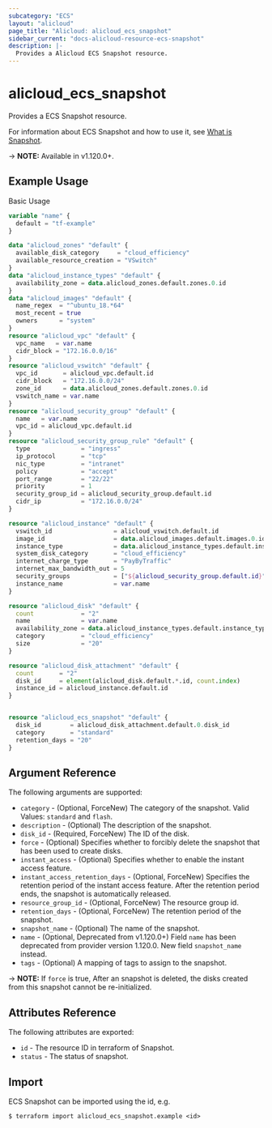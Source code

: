 ```yaml
---
subcategory: "ECS"
layout: "alicloud"
page_title: "Alicloud: alicloud_ecs_snapshot"
sidebar_current: "docs-alicloud-resource-ecs-snapshot"
description: |-
  Provides a Alicloud ECS Snapshot resource.
---
```


# alicloud\_ecs\_snapshot

Provides a ECS Snapshot resource.

For information about ECS Snapshot and how to use it, see [What is Snapshot](https://www.alibabacloud.com/help/en/doc-detail/25524.htm).

-> **NOTE:** Available in v1.120.0+.

## Example Usage

Basic Usage

```terraform
variable "name" {
  default = "tf-example"
}

data "alicloud_zones" "default" {
  available_disk_category     = "cloud_efficiency"
  available_resource_creation = "VSwitch"
}
data "alicloud_instance_types" "default" {
  availability_zone = data.alicloud_zones.default.zones.0.id
}
data "alicloud_images" "default" {
  name_regex  = "^ubuntu_18.*64"
  most_recent = true
  owners      = "system"
}
resource "alicloud_vpc" "default" {
  vpc_name   = var.name
  cidr_block = "172.16.0.0/16"
}
resource "alicloud_vswitch" "default" {
  vpc_id       = alicloud_vpc.default.id
  cidr_block   = "172.16.0.0/24"
  zone_id      = data.alicloud_zones.default.zones.0.id
  vswitch_name = var.name
}
resource "alicloud_security_group" "default" {
  name   = var.name
  vpc_id = alicloud_vpc.default.id
}
resource "alicloud_security_group_rule" "default" {
  type              = "ingress"
  ip_protocol       = "tcp"
  nic_type          = "intranet"
  policy            = "accept"
  port_range        = "22/22"
  priority          = 1
  security_group_id = alicloud_security_group.default.id
  cidr_ip           = "172.16.0.0/24"
}

resource "alicloud_instance" "default" {
  vswitch_id                 = alicloud_vswitch.default.id
  image_id                   = data.alicloud_images.default.images.0.id
  instance_type              = data.alicloud_instance_types.default.instance_types.0.id
  system_disk_category       = "cloud_efficiency"
  internet_charge_type       = "PayByTraffic"
  internet_max_bandwidth_out = 5
  security_groups            = ["${alicloud_security_group.default.id}"]
  instance_name              = var.name
}

resource "alicloud_disk" "default" {
  count             = "2"
  name              = var.name
  availability_zone = data.alicloud_instance_types.default.instance_types.0.availability_zones.0
  category          = "cloud_efficiency"
  size              = "20"
}

resource "alicloud_disk_attachment" "default" {
  count       = "2"
  disk_id     = element(alicloud_disk.default.*.id, count.index)
  instance_id = alicloud_instance.default.id
}


resource "alicloud_ecs_snapshot" "default" {
  disk_id        = alicloud_disk_attachment.default.0.disk_id
  category       = "standard"
  retention_days = "20"
}
```

## Argument Reference

The following arguments are supported:

* `category` - (Optional, ForceNew) The category of the snapshot. Valid Values: `standard` and `flash`.
* `description` - (Optional) The description of the snapshot.
* `disk_id` - (Required, ForceNew) The ID of the disk.
* `force` - (Optional) Specifies whether to forcibly delete the snapshot that has been used to create disks.
* `instant_access` - (Optional) Specifies whether to enable the instant access feature.
* `instant_access_retention_days` - (Optional, ForceNew) Specifies the retention period of the instant access feature. After the retention period ends, the snapshot is automatically released.
* `resource_group_id` - (Optional, ForceNew) The resource group id.
* `retention_days` - (Optional, ForceNew) The retention period of the snapshot.
* `snapshot_name` - (Optional) The name of the snapshot.
* `name` - (Optional, Deprecated from v1.120.0+) Field `name` has been deprecated from provider version 1.120.0. New field `snapshot_name` instead. 
* `tags` - (Optional) A mapping of tags to assign to the snapshot.

-> **NOTE:** If `force` is true, After an snapshot is deleted, the disks created from this snapshot cannot be re-initialized.

## Attributes Reference

The following attributes are exported:

* `id` - The resource ID in terraform of Snapshot.
* `status` - The status of snapshot.

## Import

ECS Snapshot can be imported using the id, e.g.

```shell
$ terraform import alicloud_ecs_snapshot.example <id>
```
